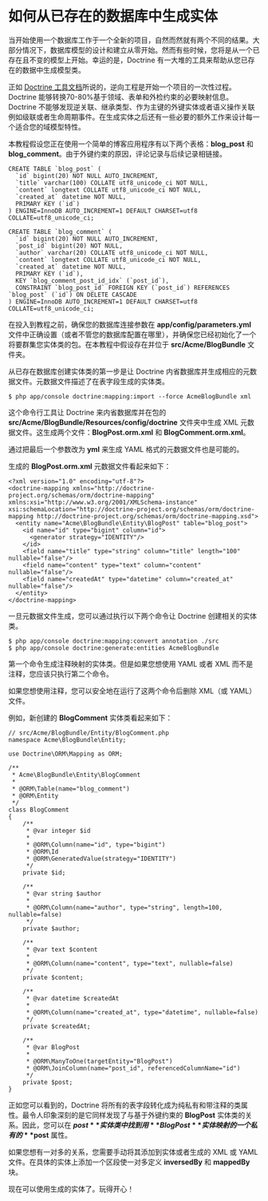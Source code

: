 # 如何从已存在的数据库中生成实体

当开始使用一个数据库工作于一个全新的项目，自然而然就有两个不同的结果。大部分情况下，数据库模型的设计和建立从零开始。然而有些时候，您将是从一个已存在且不变的模型上开始。幸运的是，Doctrine 有一大堆的工具来帮助从您已存在的数据中生成模型类。

正如 [Doctrine 工具文档](http://docs.doctrine-project.org/projects/doctrine-orm/en/latest/reference/tools.html#reverse-engineering)所说的，逆向工程是开始一个项目的一次性过程。Doctrine 能够转换70-80%基于领域、表单和外检约束的必要映射信息。Doctrine 不能够发现逆关联、继承类型、作为主键的外键实体或者语义操作关联例如级联或者生命周期事件。在生成实体之后还有一些必要的额外工作来设计每一个适合您的域模型特性。

本教程假设您正在使用一个简单的博客应用程序有以下两个表格：**blog_post** 和 **blog_comment**。由于外键约束的原因，评论记录与后续记录相链接。

```
CREATE TABLE `blog_post` (
  `id` bigint(20) NOT NULL AUTO_INCREMENT,
  `title` varchar(100) COLLATE utf8_unicode_ci NOT NULL,
  `content` longtext COLLATE utf8_unicode_ci NOT NULL,
  `created_at` datetime NOT NULL,
  PRIMARY KEY (`id`)
) ENGINE=InnoDB AUTO_INCREMENT=1 DEFAULT CHARSET=utf8 COLLATE=utf8_unicode_ci;

CREATE TABLE `blog_comment` (
  `id` bigint(20) NOT NULL AUTO_INCREMENT,
  `post_id` bigint(20) NOT NULL,
  `author` varchar(20) COLLATE utf8_unicode_ci NOT NULL,
  `content` longtext COLLATE utf8_unicode_ci NOT NULL,
  `created_at` datetime NOT NULL,
  PRIMARY KEY (`id`),
  KEY `blog_comment_post_id_idx` (`post_id`),
  CONSTRAINT `blog_post_id` FOREIGN KEY (`post_id`) REFERENCES `blog_post` (`id`) ON DELETE CASCADE
) ENGINE=InnoDB AUTO_INCREMENT=1 DEFAULT CHARSET=utf8 COLLATE=utf8_unicode_ci;
```

在投入到教程之前，确保您的数据库连接参数在 **app/config/parameters.yml** 文件中正确设置（或者不管您的数据库配置在哪里），并确保您已经初始化了一个将要群集您实体类的包。在本教程中假设存在并位于 **src/Acme/BlogBundle** 文件夹。

从已存在数据库创建实体类的第一步是让 Doctrine 内省数据库并生成相应的元数据文件。元数据文件描述了在表字段生成的实体类。

```
$ php app/console doctrine:mapping:import --force AcmeBlogBundle xml
```

这个命令行工具让 Doctrine 来内省数据库并在包的 **src/Acme/BlogBundle/Resources/config/doctrine** 文件夹中生成 XML 元数据文件。这生成两个文件：**BlogPost.orm.xml** 和 **BlogComment.orm.xml**。

通过把最后一个参数改为 **yml** 来生成 YAML 格式的元数据文件也是可能的。

生成的 **BlogPost.orm.xml** 元数据文件看起来如下：

```
<?xml version="1.0" encoding="utf-8"?>
<doctrine-mapping xmlns="http://doctrine-project.org/schemas/orm/doctrine-mapping" xmlns:xsi="http://www.w3.org/2001/XMLSchema-instance" xsi:schemaLocation="http://doctrine-project.org/schemas/orm/doctrine-mapping http://doctrine-project.org/schemas/orm/doctrine-mapping.xsd">
  <entity name="Acme\BlogBundle\Entity\BlogPost" table="blog_post">
    <id name="id" type="bigint" column="id">
      <generator strategy="IDENTITY"/>
    </id>
    <field name="title" type="string" column="title" length="100" nullable="false"/>
    <field name="content" type="text" column="content" nullable="false"/>
    <field name="createdAt" type="datetime" column="created_at" nullable="false"/>
  </entity>
</doctrine-mapping>
```

一旦元数据文件生成，您可以通过执行以下两个命令让 Doctrine 创建相关的实体类。

```
$ php app/console doctrine:mapping:convert annotation ./src
$ php app/console doctrine:generate:entities AcmeBlogBundle
```

第一个命令生成注释映射的实体类。但是如果您想使用 YAML 或者 XML 而不是注释，您应该只执行第二个命令。

如果您想使用注释，您可以安全地在运行了这两个命令后删除 XML（或 YAML）文件。

例如，新创建的 **BlogComment** 实体类看起来如下：

```
// src/Acme/BlogBundle/Entity/BlogComment.php
namespace Acme\BlogBundle\Entity;

use Doctrine\ORM\Mapping as ORM;

/**
 * Acme\BlogBundle\Entity\BlogComment
 *
 * @ORM\Table(name="blog_comment")
 * @ORM\Entity
 */
class BlogComment
{
    /**
     * @var integer $id
     *
     * @ORM\Column(name="id", type="bigint")
     * @ORM\Id
     * @ORM\GeneratedValue(strategy="IDENTITY")
     */
    private $id;

    /**
     * @var string $author
     *
     * @ORM\Column(name="author", type="string", length=100, nullable=false)
     */
    private $author;

    /**
     * @var text $content
     *
     * @ORM\Column(name="content", type="text", nullable=false)
     */
    private $content;

    /**
     * @var datetime $createdAt
     *
     * @ORM\Column(name="created_at", type="datetime", nullable=false)
     */
    private $createdAt;

    /**
     * @var BlogPost
     *
     * @ORM\ManyToOne(targetEntity="BlogPost")
     * @ORM\JoinColumn(name="post_id", referencedColumnName="id")
     */
    private $post;
}
```

正如您可以看到的，Doctrine 将所有的表字段转化成为纯私有和带注释的类属性。最令人印象深刻的是它同样发现了与基于外键约束的 **BlogPost** 实体类的关系。因此，您可以在 **$post** 实体类中找到用 **BlogPost** 实体映射的一个私有的 **$post** 属性。

如果您想有一对多的关系，您需要手动将其添加到实体或者生成的 XML 或 YAML 文件。在具体的实体上添加一个区段使一对多定义 **inversedBy** 和 **mappedBy** 块。

现在可以使用生成的实体了。玩得开心！



